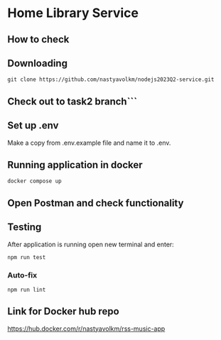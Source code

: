# Home Library Service

## How to check

## Downloading

```
git clone https://github.com/nastyavolkm/nodejs2023Q2-service.git
```

## Check out to task2 branch```

## Set up .env
Make a copy from .env.example file and name it to .env.

## Running application in docker

```
docker compose up
```

## Open Postman and check functionality

## Testing
After application is running open new terminal and enter:
```
npm run test
```

### Auto-fix

```
npm run lint
```

## Link for Docker hub repo
https://hub.docker.com/r/nastyavolkm/rss-music-app
